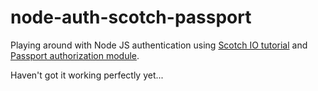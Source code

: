 node-auth-scotch-passport
=========================

Playing around with Node JS authentication using [Scotch IO tutorial](http://scotch.io/collections/easy-node-authentication) and [Passport authorization module](http://passportjs.org/).

Haven't got it working perfectly yet... 
